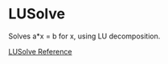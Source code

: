 # LUSolve

Solves a*x = b for x, using LU decomposition.

[LUSolve Reference](https://ruby-doc.org/stdlib-2.6/libdoc/bigdecimal/rdoc/LUSolve.html)
